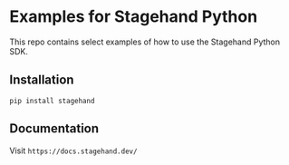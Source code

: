 # Examples for Stagehand Python

This repo contains select examples of how to use the Stagehand Python SDK.

## Installation

`pip install stagehand`

## Documentation

Visit `https://docs.stagehand.dev/`